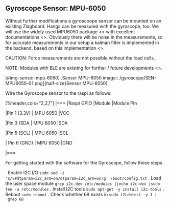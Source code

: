 



## Gyroscope Sensor: MPU-6050
Without further modifications a gyroscoope sensor can be mounted on an existing Zlagboard.
Hangs can be measured with the gyroscope, too. We will use the widely used MPU6050 package 
<<MPU6050Datasheet>> with excellent documentations <<MPU6050GettingStarted>>. 
Obviously there will be noise in the measurements, so for accurate 
measurements in our setup a kalman filter is implemented in the backend, based on this implementation
<<MPU6050KalmanFilter>>.

CAUTION: Force measurements are not possible without the load cells.

NOTE: Modules with BLE are existing for further / future developments <<MPU6050BLEVersion>>.

[#img-sensor-mpu-6050]
.Sensor MPU-6050
image::./gyroscope/SEN-MPU6050-01.png[{half-size}Sensor MPU-6050]

Wire the Gyroscope sensor to the raspi as follows:

[%header,cols="2,2,1"] 
|===
|Raspi GPIO
|Module
|Module Pin

|Pin 1 (3.3V)
| MPU 6050
|VCC

|Pin 3 (SDA
| MPU 6050
|SDA

|Pin 5 (SCL)
| MPU 6050
|SCL

| Pin 6 (GND)
| MPU 6050
|GND

|===


For getting started with the software for the Gyroscope, follow these steps

. Enable I2C I/O `sudo sed -i 's/\#dtparam=i2c_arm=on/dtparam=i2c_arm=on/g' /boot/config.txt`
. Load the user space module `grep i2c-dev /etc/modules ||echo i2c-dev |sudo tee -a /etc/modules`
. Install I2C tools `sudo apt-get -y install i2c-tools`
. Reboot `sudo reboot`
. Check whether 68 exists in `sudo i2cdetect -y 1 | grep 68`

